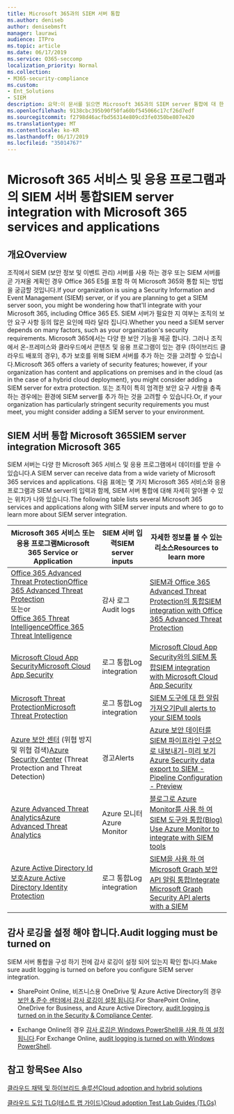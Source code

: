 ```yaml
---
title: Microsoft 365과의 SIEM 서버 통합
ms.author: deniseb
author: denisebmsft
manager: laurawi
audience: ITPro
ms.topic: article
ms.date: 06/17/2019
ms.service: O365-seccomp
localization_priority: Normal
ms.collection:
- M365-security-compliance
ms.custom:
- Ent_Solutions
- SIEM
description: 요약:이 문서를 읽으면 Microsoft 365과의 SIEM server 통합에 대 한 개요를 확인할 수 있습니다.
ms.openlocfilehash: 9138cbc395b90f50fa60bf545066c17cf26d7edf
ms.sourcegitcommit: f2798d46acfbd56314e809cd3fe0350be807e420
ms.translationtype: MT
ms.contentlocale: ko-KR
ms.lasthandoff: 06/17/2019
ms.locfileid: "35014767"
---
```

# <a name="siem-server-integration-with-microsoft-365-services-and-applications"></a><span data-ttu-id="92d48-103">Microsoft 365 서비스 및 응용 프로그램과의 SIEM 서버 통합</span><span class="sxs-lookup"><span data-stu-id="92d48-103">SIEM server integration with Microsoft 365 services and applications</span></span>

## <a name="overview"></a><span data-ttu-id="92d48-104">개요</span><span class="sxs-lookup"><span data-stu-id="92d48-104">Overview</span></span>

<span data-ttu-id="92d48-105">조직에서 SIEM (보안 정보 및 이벤트 관리) 서버를 사용 하는 경우 또는 SIEM 서버를 곧 가져올 계획인 경우 Office 365 E5를 포함 하 여 Microsoft 365와 통합 되는 방법을 궁금할 것입니다.</span><span class="sxs-lookup"><span data-stu-id="92d48-105">If your organization is using a Security Information and Event Management (SIEM) server, or if you are planning to get a SIEM server soon, you might be wondering how that'll integrate with your Microsoft 365, including Office 365 E5.</span></span> <span data-ttu-id="92d48-106">SIEM 서버가 필요한 지 여부는 조직의 보안 요구 사항 등의 많은 요인에 따라 달라 집니다.</span><span class="sxs-lookup"><span data-stu-id="92d48-106">Whether you need a SIEM server depends on many factors, such as your organization's security requirements.</span></span> <span data-ttu-id="92d48-107">Microsoft 365에서는 다양 한 보안 기능을 제공 합니다. 그러나 조직에서 온-프레미스와 클라우드에서 콘텐츠 및 응용 프로그램이 있는 경우 (하이브리드 클라우드 배포의 경우), 추가 보호를 위해 SIEM 서버를 추가 하는 것을 고려할 수 있습니다.</span><span class="sxs-lookup"><span data-stu-id="92d48-107">Microsoft 365 offers a variety of security features; however, if your organization has content and applications on premises and in the cloud (as in the case of a hybrid cloud deployment), you might consider adding a SIEM server for extra protection.</span></span> <span data-ttu-id="92d48-108">또는 조직이 특히 엄격한 보안 요구 사항을 충족 하는 경우에는 환경에 SIEM server를 추가 하는 것을 고려할 수 있습니다.</span><span class="sxs-lookup"><span data-stu-id="92d48-108">Or, if your organization has particularly stringent security requirements you must meet, you might consider adding a SIEM server to your environment.</span></span>

## <a name="siem-server-integration-microsoft-365"></a><span data-ttu-id="92d48-109">SIEM 서버 통합 Microsoft 365</span><span class="sxs-lookup"><span data-stu-id="92d48-109">SIEM server integration Microsoft 365</span></span>

<span data-ttu-id="92d48-110">SIEM 서버는 다양 한 Microsoft 365 서비스 및 응용 프로그램에서 데이터를 받을 수 있습니다.</span><span class="sxs-lookup"><span data-stu-id="92d48-110">A SIEM server can receive data from a wide variety of Microsoft 365 services and applications.</span></span> <span data-ttu-id="92d48-111">다음 표에는 몇 가지 Microsoft 365 서비스와 응용 프로그램과 SIEM server의 입력과 함께, SIEM 서버 통합에 대해 자세히 알아볼 수 있는 위치가 나와 있습니다.</span><span class="sxs-lookup"><span data-stu-id="92d48-111">The following table lists several Microsoft 365 services and applications along with SIEM server inputs and where to go to learn more about SIEM server integration.</span></span> 

| <span data-ttu-id="92d48-112">Microsoft 365 서비스 또는 응용 프로그램</span><span class="sxs-lookup"><span data-stu-id="92d48-112">Microsoft 365 Service or Application</span></span> | <span data-ttu-id="92d48-113">SIEM 서버 입력</span><span class="sxs-lookup"><span data-stu-id="92d48-113">SIEM server inputs</span></span> | <span data-ttu-id="92d48-114">자세한 정보를 볼 수 있는 리소스</span><span class="sxs-lookup"><span data-stu-id="92d48-114">Resources to learn more</span></span> |
| --- | --- | --- |
| [<span data-ttu-id="92d48-115">Office 365 Advanced Threat Protection</span><span class="sxs-lookup"><span data-stu-id="92d48-115">Office 365 Advanced Threat Protection</span></span>](office-365-atp.md) <br/><span data-ttu-id="92d48-116">또는</span><span class="sxs-lookup"><span data-stu-id="92d48-116">or</span></span><br/>[<span data-ttu-id="92d48-117">Office 365 Threat Intelligence</span><span class="sxs-lookup"><span data-stu-id="92d48-117">Office 365 Threat Intelligence</span></span>](office-365-ti.md) | <span data-ttu-id="92d48-118">감사 로그</span><span class="sxs-lookup"><span data-stu-id="92d48-118">Audit logs</span></span> | [<span data-ttu-id="92d48-119">SIEM과 Office 365 Advanced Threat Protection의 통합</span><span class="sxs-lookup"><span data-stu-id="92d48-119">SIEM integration with Office 365 Advanced Threat Protection</span></span>](siem-integration-with-office-365-ti.md) |
| [<span data-ttu-id="92d48-120">Microsoft Cloud App Security</span><span class="sxs-lookup"><span data-stu-id="92d48-120">Microsoft Cloud App Security</span></span>](https://docs.microsoft.com/cloud-app-security/what-is-cloud-app-security) | <span data-ttu-id="92d48-121">로그 통합</span><span class="sxs-lookup"><span data-stu-id="92d48-121">Log integration</span></span> | [<span data-ttu-id="92d48-122">Microsoft Cloud App Security와의 SIEM 통합</span><span class="sxs-lookup"><span data-stu-id="92d48-122">SIEM integration with Microsoft Cloud App Security</span></span>](https://docs.microsoft.com/cloud-app-security/siem) |
| [<span data-ttu-id="92d48-123">Microsoft Threat Protection</span><span class="sxs-lookup"><span data-stu-id="92d48-123">Microsoft Threat Protection</span></span>](https://docs.microsoft.com/windows/security/threat-protection/) | <span data-ttu-id="92d48-124">로그 통합</span><span class="sxs-lookup"><span data-stu-id="92d48-124">Log integration</span></span> | [<span data-ttu-id="92d48-125">SIEM 도구에 대 한 알림 가져오기</span><span class="sxs-lookup"><span data-stu-id="92d48-125">Pull alerts to your SIEM tools</span></span>](https://docs.microsoft.com/windows/security/threat-protection/microsoft-defender-atp/configure-siem) |
| <span data-ttu-id="92d48-126">[Azure 보안 센터](https://docs.microsoft.com/azure/security-center/security-center-intro) (위협 방지 및 위협 검색)</span><span class="sxs-lookup"><span data-stu-id="92d48-126">[Azure Security Center](https://docs.microsoft.com/azure/security-center/security-center-intro) (Threat Protection and Threat Detection)</span></span> | <span data-ttu-id="92d48-127">경고</span><span class="sxs-lookup"><span data-stu-id="92d48-127">Alerts</span></span> | [<span data-ttu-id="92d48-128">Azure 보안 데이터를 SIEM 파이프라인 구성으로 내보내기-미리 보기</span><span class="sxs-lookup"><span data-stu-id="92d48-128">Azure Security data export to SIEM - Pipeline Configuration - Preview</span></span>](https://docs.microsoft.com/azure/security-center/security-center-export-data-to-siem) |
|[<span data-ttu-id="92d48-129">Azure Advanced Threat Analytics</span><span class="sxs-lookup"><span data-stu-id="92d48-129">Azure Advanced Threat Analytics</span></span>](https://docs.microsoft.com/azure/security/azure-threat-detection) | <span data-ttu-id="92d48-130">Azure 모니터</span><span class="sxs-lookup"><span data-stu-id="92d48-130">Azure Monitor</span></span> | [<span data-ttu-id="92d48-131">블로그로 Azure Monitor를 사용 하 여 SIEM 도구와 통합</span><span class="sxs-lookup"><span data-stu-id="92d48-131">(Blog) Use Azure Monitor to integrate with SIEM tools</span></span>](https://azure.microsoft.com/blog/use-azure-monitor-to-integrate-with-siem-tools) |
|[<span data-ttu-id="92d48-132">Azure Active Directory Id 보호</span><span class="sxs-lookup"><span data-stu-id="92d48-132">Azure Active Directory Identity Protection</span></span>](https://docs.microsoft.com/azure/active-directory/identity-protection/overview) |<span data-ttu-id="92d48-133">로그 통합</span><span class="sxs-lookup"><span data-stu-id="92d48-133">Log integration</span></span> |[<span data-ttu-id="92d48-134">SIEM을 사용 하 여 Microsoft Graph 보안 API 알림 통합</span><span class="sxs-lookup"><span data-stu-id="92d48-134">Integrate Microsoft Graph Security API alerts with a SIEM</span></span>](https://docs.microsoft.com/graph/security-siemintegration) |


## <a name="audit-logging-must-be-turned-on"></a><span data-ttu-id="92d48-135">감사 로깅을 설정 해야 합니다.</span><span class="sxs-lookup"><span data-stu-id="92d48-135">Audit logging must be turned on</span></span>

<span data-ttu-id="92d48-136">SIEM 서버 통합을 구성 하기 전에 감사 로깅이 설정 되어 있는지 확인 합니다.</span><span class="sxs-lookup"><span data-stu-id="92d48-136">Make sure audit logging is turned on before you configure SIEM server integration.</span></span> 

- <span data-ttu-id="92d48-137">SharePoint Online, 비즈니스용 OneDrive 및 Azure Active Directory의 경우 [보안 & 준수 센터에서 감사 로깅이 설정 됩니다](https://docs.microsoft.com/office365/securitycompliance/turn-audit-log-search-on-or-off).</span><span class="sxs-lookup"><span data-stu-id="92d48-137">For SharePoint Online, OneDrive for Business, and Azure Active Directory, [audit logging is turned on in the Security & Compliance Center](https://docs.microsoft.com/office365/securitycompliance/turn-audit-log-search-on-or-off).</span></span>

- <span data-ttu-id="92d48-138">Exchange Online의 경우 [감사 로깅은 Windows PowerShell을 사용 하 여 설정 됩니다](https://docs.microsoft.com/office365/securitycompliance/enable-mailbox-auditing).</span><span class="sxs-lookup"><span data-stu-id="92d48-138">For Exchange Online, [audit logging is turned on with Windows PowerShell](https://docs.microsoft.com/office365/securitycompliance/enable-mailbox-auditing).</span></span>
 
## <a name="see-also"></a><span data-ttu-id="92d48-139">참고 항목</span><span class="sxs-lookup"><span data-stu-id="92d48-139">See Also</span></span>

[<span data-ttu-id="92d48-140">클라우드 채택 및 하이브리드 솔루션</span><span class="sxs-lookup"><span data-stu-id="92d48-140">Cloud adoption and hybrid solutions</span></span>](https://docs.microsoft.com/office365/enterprise/cloud-adoption-and-hybrid-solutions)
  
[<span data-ttu-id="92d48-141">클라우드 도입 TLG(테스트 랩 가이드)</span><span class="sxs-lookup"><span data-stu-id="92d48-141">Cloud adoption Test Lab Guides (TLGs)</span></span>](https://docs.microsoft.com/office365/enterprise/cloud-adoption-test-lab-guides-tlgs)


